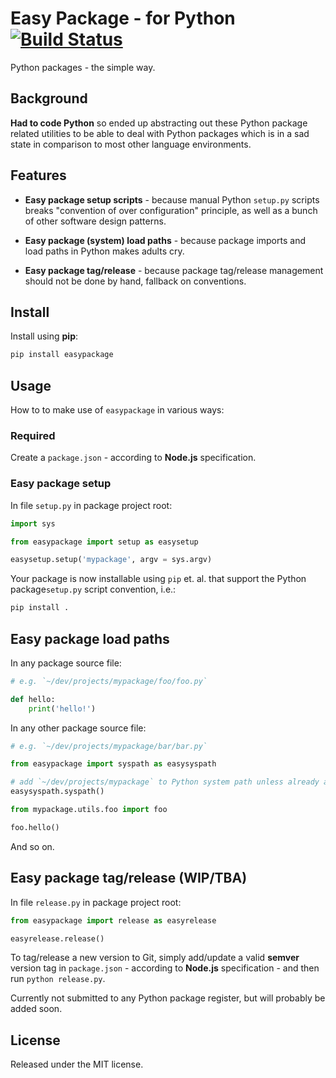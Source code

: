 
# Easy Package - for Python [![Build Status](https://travis-ci.org/grimen/python-easypackage.svg?branch=master)](https://travis-ci.org/grimen/python-easypackage)

Python packages - the simple way.


## Background

**Had to code Python** so ended up abstracting out these Python package related utilities to be able to deal with Python packages which is in a sad state in comparison to most other language environments.


## Features

- **Easy package setup scripts** - because manual Python `setup.py` scripts breaks "convention of over configuration" principle, as well as a bunch of other software design patterns.

- **Easy package (system) load paths** - because package imports and load paths in Python makes adults cry.

- **Easy package tag/release** - because package tag/release management should not be done by hand, fallback on conventions.


## Install

Install using **pip**:

```sh
pip install easypackage
```


## Usage

How to to make use of `easypackage` in various ways:


### Required

Create a `package.json` - according to **Node.js** specification.


### Easy package setup

In file `setup.py` in package project root:

```python
import sys

from easypackage import setup as easysetup

easysetup.setup('mypackage', argv = sys.argv)
```

Your package is now installable using `pip` et. al. that support the Python package`setup.py` script convention, i.e.:

```sh
pip install .
```


## Easy package load paths

In any package source file:

```python
# e.g. `~/dev/projects/mypackage/foo/foo.py`

def hello:
    print('hello!')

```

In any other package source file:

```python
# e.g. `~/dev/projects/mypackage/bar/bar.py`

from easypackage import syspath as easysyspath

# add `~/dev/projects/mypackage` to Python system path unless already added
easysyspath.syspath()

from mypackage.utils.foo import foo

foo.hello()

```

And so on.


## Easy package tag/release (WIP/TBA)

In file `release.py` in package project root:

```python
from easypackage import release as easyrelease

easyrelease.release()
```

To tag/release a new version to Git, simply add/update a valid **semver** version tag in `package.json` - according to **Node.js** specification - and then run `python release.py`.

Currently not submitted to any Python package register, but will probably be added soon.


## License

Released under the MIT license.
